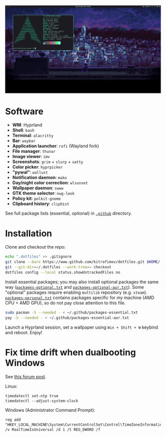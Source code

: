 ![preview](preview.png)

# Software
- **WM**: Hyprland
- **Shell**: `bash`
- **Terminal**: `alacritty`
- **Bar**: `waybar`
- **Application launcher**: `rofi` (Wayland fork)
- **File manager**: `thunar`
- **Image viewer**: `imv`
- **Screenshots**: `grim` + `slurp` + `satty`
- **Color picker**: `hyprpicker`
- **"pywal"**: `wallust`
- **Notification daemon**: `mako`
- **Day/night color correction**: `wlsunset`
- **Wallpaper daemon**: `swww`
- **GTK theme selector**: `nwg-look`
- **Policy kit**: `polkit-gnome`
- **Clipboard history**: `cliphist`

See full package lists (essential, optional) in [`.github`](.github) directory.

# Installation
Clone and checkout the repo:
```bash
echo ".dotfiles" >> .gitignore
git clone --bare https://www.github.com/kitrofimov/dotfiles.git $HOME/.dotfiles
git --git-dir=~/.dotfiles --work-tree=~ checkout
dotfiles config --local status.showUntrackedFiles no
```

Install essential packages; you may also install optional packages the same way ([`packages-optional.txt`](packages-optional.txt) and [`packages-optional-aur.txt`](packages-optional-aur.txt)). Some "optional" packages require enabling `multilib` repository (e.g. `steam`). [`packages-personal.txt`](packages-personal.txt) contains packages specific for *my* machine (AMD CPU + AMD GPU), so do not pay close attention to this file.
```bash
sudo pacman -S --needed - < ~/.github/packages-essential.txt
yay -S --needed - < ~/.github/packages-essential-aur.txt
```

Launch a Hyprland session, set a wallpaper using `Win + Shift + W` keybind and reboot. Enjoy!

# Fix time drift when dualbooting Windows
See [this forum post](https://bbs.archlinux.org/viewtopic.php?id=274660).

Linux:
```
timedatectl set-ntp true
timedatectl --adjust-system-clock
```

Windows (Administrator Command Prompt):
```
reg add "HKEY_LOCAL_MACHINE\System\CurrentControlSet\Control\TimeZoneInformation" /v RealTimeIsUniversal /d 1 /t REG_DWORD /f
```

